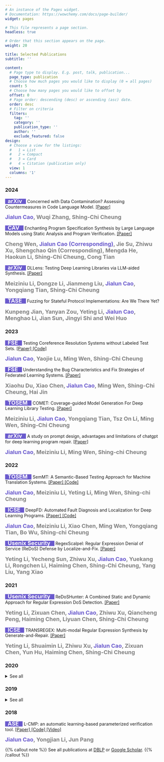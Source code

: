 ```yaml
---
# An instance of the Pages widget.
# Documentation: https://wowchemy.com/docs/page-builder/
widget: pages

# This file represents a page section.
headless: true

# Order that this section appears on the page.
weight: 20

title: Selected Publications
subtitle: ''

content:
  # Page type to display. E.g. post, talk, publication...
  page_type: publication
  # Choose how much pages you would like to display (0 = all pages)
  count: 5
  # Choose how many pages you would like to offset by
  offset: 0
  # Page order: descending (desc) or ascending (asc) date.
  order: desc
  # Filter on criteria
  filters:
    tag: ''
    category: ''
    publication_type: ''
    author: ''
    exclude_featured: false
design:
  # Choose a view for the listings:
  #   1 = List
  #   2 = Compact
  #   3 = Card
  #   4 = Citation (publication only)
  view: 1
  columns: '1' 
---
```


<!-- ## **Latest Publications** -->



### 2024

<div style="line-height: 1.2;">
<span style="background-color: slateblue"><font size=4, color='white'><b> &nbsp; arXiv &nbsp; </b></font></span> Concerned with Data Contamination? Assessing Countermeasures in Code Language Model. <a href="https://arxiv.org/abs/2403.16898"> [Paper] </a></div> 

<font size=4.5, color='slateblue'><b> **Jialun Cao**</b></font><font size=4, color='gray'><b>, Wuqi Zhang, Shing-Chi Cheung</b></font>


<div style="line-height: 1.2;">
<span style="background-color: slateblue"><font size=4, color='white'><b> &nbsp; CAV &nbsp; </b></font></span> Enchanting Program Specification Synthesis by Large Language Models using Static Analysis and Program Verification. <a href="https://arxiv.org/pdf/2404.00762"> [Paper] </a></div> 

<font size=4, color='gray'><b>Cheng Wen, </b></font> <font size=4.5, color='slateblue'><b> **Jialun Cao (Corresponding)**</b></font><font size=4, color='gray'><b>, Jie Su, Zhiwu Xu, Shengchao Qin (Corresponding), Mengda He, Haokun Li, Shing-Chi Cheung, Cong Tian</b></font>



<div style="line-height: 1.2;">
<span style="background-color: slateblue"><font size=4, color='white'><b> &nbsp; arXiv &nbsp; </b></font></span> DLLens: Testing Deep Learning Libraries via LLM-aided Synthesis. <a href="https://arxiv.org/abs/2406.07944"> [Paper] </a></div> 


<font size=4, color='gray'><b>Meiziniu Li, Dongze Li, Jianmeng Liu,</b></font> <font size=4.5, color='slateblue'><b> **Jialun Cao**</b></font><font size=4, color='gray'><b>, Yongqiang Tian, Shing-Chi Cheung</b></font>


<div style="line-height: 1.2;">
<span style="background-color: slateblue"><font size=4, color='white'><b> &nbsp; TASE &nbsp; </b></font></span> Fuzzing for Stateful Protocol Implementations: Are We There Yet? </div> 

 <font size=4, color='gray'><b>Kunpeng Jian, Yanyan Zou, Yeting Li, </b></font> <font size=4.5, color='slateblue'><b> **Jialun Cao**</b></font><font size=4, color='gray'><b>, Menghao Li, Jian Sun, Jingyi Shi and Wei Huo</b></font> 


### 2023


<div style="line-height: 1.2;">
<span style="background-color: slateblue"><font size=4, color='white'><b> &nbsp; FSE &nbsp; </b></font></span>  Testing Coreference Resolution Systems without Labeled Test Sets. <a href="https://dl.acm.org/doi/pdf/10.1145/3611643.3616258"> [Paper] </a> <a href="https://github.com/ArabelaTso/Crest-artifacts"> [Code] </a></div> 

 </b></font> <font size=4.5, color='slateblue'><b> **Jialun Cao**</b></font><font size=4, color='gray'><b>, Yaojie Lu, Ming Wen, Shing-Chi Cheung</b></font>


<div style="line-height: 1.2;">
<span style="background-color: slateblue"><font size=4, color='white'><b> &nbsp; FSE &nbsp; </b></font></span>  Understanding the Bug Characteristics and Fix Strategies of Federated Learning Systems. <a href="https://dl.acm.org/doi/pdf/10.1145/3611643.3616347"> [Paper] </a></div> 

 <font size=4, color='gray'><b>Xiaohu Du, Xiao Chen,  </b></font> <font size=4.5, color='slateblue'><b> **Jialun Cao**</b></font><font size=4, color='gray'><b>, Ming Wen, Shing-Chi Cheung, Hai Jin</b></font> 

<div style="line-height: 1.2;">
<span style="background-color: slateblue"><font size=4, color='white'><b> &nbsp; TOSEM &nbsp; </b></font></span>  COMET: Coverage-guided Model Generation For Deep Learning Library Testing. <a href="https://dl.acm.org/doi/10.1145/3583566"> [Paper] </a></div> 


 <font size=4, color='gray'><b>Meiziniu Li,  </b></font> <font size=4.5, color='slateblue'><b> **Jialun Cao**</b></font><font size=4, color='gray'><b>, Yongqiang Tian, Tsz On Li, Ming Wen, Shing-Chi Cheung</b></font> 



<div style="line-height: 1.2;">
<span style="background-color: slateblue"><font size=4, color='white'><b> &nbsp; arXiv &nbsp; </b></font></span>  A study on prompt design, advantages and limitations of chatgpt for deep learning program repair. <a href="https://arxiv.org/abs/2304.08191"> [Paper] </a></div> 

</b></font> <font size=4.5, color='slateblue'><b> **Jialun Cao**</b></font><font size=4, color='gray'><b>, Meiziniu Li, Ming Wen, Shing-chi Cheung</b></font>


### 2022

<div style="line-height: 1.2;">
<span style="background-color: slateblue"><font size=4, color='white'><b> &nbsp; TOSEM &nbsp; </b></font></span>  SemMT: A Semantic-Based Testing Approach for Machine Translation Systems. <a href="https://dl.acm.org/doi/10.1145/3490488"> [Paper] </a> <a href="https://github.com/ArabelaTso/SemMT"> [Code] </a></div> 

</b></font> <font size=4.5, color='slateblue'><b> **Jialun Cao**</b></font><font size=4, color='gray'><b>, Meiziniu Li, Yeting Li, Ming Wen, Shing-chi Cheung</b></font>


<div style="line-height: 1.2;">
<span style="background-color: slateblue"><font size=4, color='white'><b> &nbsp; ICSE &nbsp; </b></font></span>  DeepFD: Automated Fault Diagnosis and Localization for Deep Learning Programs. <a href="https://dl.acm.org/doi/10.1145/3510003.3510099"> [Paper] </a> <a href="https://github.com/ArabelaTso/DeepFD"> [Code] </a> </div> 


</b></font> <font size=4.5, color='slateblue'><b> **Jialun Cao**</b></font><font size=4, color='gray'><b>, Meiziniu Li, Xiao Chen, Ming Wen, Yongqiang Tian, Bo Wu, Shing-chi Cheung</b></font>

<div style="line-height: 1.2;">
<span style="background-color: slateblue"><font size=4, color='white'><b> &nbsp; Usenix Security &nbsp; </b></font></span>  RegexScalpel: Regular Expression Denial of Service (ReDoS) Defense by Localize-and-Fix. <a href="https://www.usenix.org/conference/usenixsecurity22/presentation/li-yeting"> [Paper] </a></div> 

 <font size=4, color='gray'><b> Yeting Li, Yecheng Sun, Zhiwu Xu,  </b></font> <font size=4.5, color='slateblue'><b> **Jialun Cao**</b></font><font size=4, color='gray'><b>, Yuekang Li, Rongchen Li, Haiming Chen, Shing-Chi Cheung, Yang Liu, Yang Xiao</b></font> 



### 2021

<div style="line-height: 1.2;">
<span style="background-color: slateblue"><font size=4, color='white'><b> &nbsp; Usenix Security &nbsp; </b></font></span>  ReDoSHunter: A Combined Static and Dynamic Approach for Regular Expression DoS Detection. <a href="https://www.usenix.org/conference/usenixsecurity21/presentation/li-yeting"> [Paper] </a></div> 

 <font size=4, color='gray'><b> Yeting Li, Zixuan Chen, </b></font> <font size=4.5, color='slateblue'><b> **Jialun Cao**</b></font><font size=4, color='gray'><b>, Zhiwu Xu, Qiancheng Peng, Haiming Chen, Liyuan Chen, Shing-Chi Cheung</b></font> 


<div style="line-height: 1.2;">
<span style="background-color: slateblue"><font size=4, color='white'><b> &nbsp; ICSE &nbsp; </b></font></span>  TRANSREGEX: Multi-modal Regular Expression Synthesis by Generate-and-Repair. <a href="https://ieeexplore.ieee.org/document/9401951"> [Paper] </a></div> 

 <font size=4, color='gray'><b> Yeting Li, Shuaimin Li, Zhiwu Xu,  </b></font> <font size=4.5, color='slateblue'><b> **Jialun Cao**</b></font><font size=4, color='gray'><b>, Zixuan Chen, Yun Hu, Haiming Chen, Shing-Chi Cheung</b></font> 

### 2020
<details>
  <summary> See all </summary>

<div style="line-height: 1.2;">
<span style="background-color: slateblue"><font size=4, color='white'><b> &nbsp; ICDE &nbsp; </b></font></span> FlashSchema: Achieving High Quality XML Schemas with Powerful Inference Algorithms and Large-scale Schema Data. <a href="https://ieeexplore.ieee.org/document/9101818"> [Paper] </a></div> 

 <font size=4, color='gray'><b> Yeting Li, </b></font> <font size=4.5, color='slateblue'><b> **Jialun Cao**</b></font><font size=4, color='gray'><b>, Haiming Chen, Tingjian Ge, Zhiwu Xu, Qiancheng Peng</b></font> 

<div style="line-height: 1.2;">
<span style="background-color: slateblue"><font size=4, color='white'><b> &nbsp; ASE &nbsp; </b></font></span> FlashRegex: Deducing Anti-ReDoS Regexes from Examples. <a href="https://dl.acm.org/doi/10.1145/3324884.3416556"> [Paper] </a></div> 

 <font size=4, color='gray'><b> Yeting Li, Zhiwu Xu, </b></font> <font size=4.5, color='slateblue'><b> **Jialun Cao**</b></font><font size=4, color='gray'><b>, Haiming Chen, Tingjian Ge, Shing-Chi Cheung</b></font> 

</details>

### 2019
<details>
  <summary> See all </summary>

<div style="line-height: 1.2;">
<span style="background-color: slateblue"><font size=4, color='white'><b> &nbsp; ICCD &nbsp; </b></font></span> A Learning-Based Framework for Automatic Parameterized Verification. <a href="https://ieeexplore.ieee.org/document/8988606"> [Paper] </a></div> 

 <font size=4, color='gray'><b> Yongjian Li </b></font> <font size=4.5, color='slateblue'><b> **Jialun Cao (1st Stuent Author)**</b></font><font size=4, color='gray'><b>, Jun Pang</b></font> 

 <div style="line-height: 1.2;">
<span style="background-color: slateblue"><font size=4, color='white'><b> &nbsp; DASFAA &nbsp; </b></font></span> Learning k-Occurrence Regular Expressions with Interleaving. <a href="https://link.springer.com/chapter/10.1007/978-3-030-18579-4_5"> [Paper] </a></div> 

 <font size=4, color='gray'><b> Yeting Li, Xiaolan Zhang, </b></font> <font size=4.5, color='slateblue'><b> **Jialun Cao**</b></font><font size=4, color='gray'><b>, Haiming Chen, Chong Gao</b></font> 

</details>


 ### 2018

<div style="line-height: 1.2;">
<span style="background-color: slateblue"><font size=4, color='white'><b> &nbsp; ASE &nbsp; </b></font></span> L-CMP: an automatic learning-based parameterized verification tool. <a href="https://dl.acm.org/doi/10.1145/3238147.3240487"> [Paper] </a> <a href="https://github.com/ArabelaTso/Learning-Based-ParaVerifer"> [Code] </a> <a href="https://www.youtube.com/watch?v=6Dl2HiiiS4E&list=LL&index=8&t=1s&ab_channel=BellaTSO"> [Video] </a></div> 

 <font size=4.5, color='slateblue'><b> **Jialun Cao**</b></font><font size=4, color='gray'><b>, Yongjian Li, Jun Pang</b></font> 




{{% callout note %}}
See all publications at [DBLP](https://dblp.org/pid/224/1601.html) or [Google Scholar](https://scholar.google.com/citations?user=UsLXSAEAAAAJ&hl=en).
{{% /callout %}}
